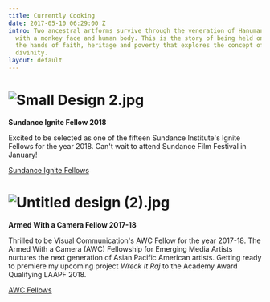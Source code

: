 ```yaml
---
title: Currently Cooking
date: 2017-05-10 06:29:00 Z
intro: Two ancestral artforms survive through the veneration of Hanuman, a hindu deity
  with a monkey face and human body. This is the story of being held on a leash to
  the hands of faith, heritage and poverty that explores the concept of humanism and
  divinity.
layout: default
---
```





# ![Small Design 2.jpg](/uploads/Small%20Design%202.jpg)

**Sundance Ignite Fellow 2018**

Excited to be selected as one of the fifteen Sundance Institute's Ignite Fellows for the year 2018. Can't wait to attend Sundance Film Festival in January!


[Sundance Ignite Fellows](http://www.sundance.org/blogs/news/sundance-institute-announces-2018-sundance-ignite-fellows#/)

# ![Untitled design (2).jpg](/uploads/Untitled%20design%20(2).jpg)

**Armed With a Camera Fellow 2017-18**

Thrilled to be Visual Communication's AWC Fellow for the year 2017-18.
The Armed With a Camera (AWC) Fellowship for Emerging Media Artists nurtures 
the next generation of Asian Pacific American artists. Getting ready to premiere my upcoming project *Wreck It Raj* to the Academy Award Qualifying LAAPF 2018.



[AWC Fellows](https://www.vconline.org/2018-awc-fellows)
